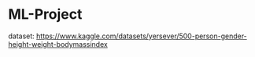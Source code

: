# ML-Project

dataset: https://www.kaggle.com/datasets/yersever/500-person-gender-height-weight-bodymassindex
